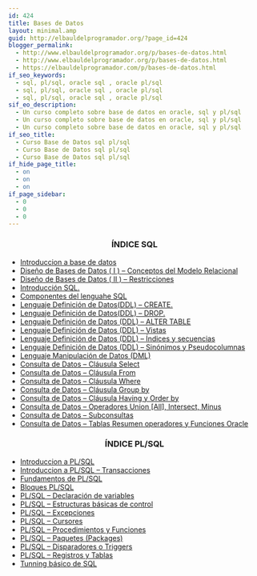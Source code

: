 ```yaml
---
id: 424
title: Bases de Datos
layout: minimal.amp
guid: http://elbauldelprogramador.org/?page_id=424
blogger_permalink:
  - http://www.elbauldelprogramador.org/p/bases-de-datos.html
  - http://www.elbauldelprogramador.org/p/bases-de-datos.html
  - https://elbauldelprogramador.com/p/bases-de-datos.html
if_seo_keywords:
  - sql, pl/sql, oracle sql , oracle pl/sql
  - sql, pl/sql, oracle sql , oracle pl/sql
  - sql, pl/sql, oracle sql , oracle pl/sql
sif_eo_description:
  - Un curso completo sobre base de datos en oracle, sql y pl/sql
  - Un curso completo sobre base de datos en oracle, sql y pl/sql
  - Un curso completo sobre base de datos en oracle, sql y pl/sql
if_seo_title:
  - Curso Base de Datos sql pl/sql
  - Curso Base de Datos sql pl/sql
  - Curso Base de Datos sql pl/sql
if_hide_page_title:
  - on
  - on
  - on
if_page_sidebar:
  - 0
  - 0
  - 0
---
```

<h3 style="text-align:center;">
  ÍNDICE SQL
</h3>

<div class="wi-list list-minus">
  <ul>
    <li>
      <a href="/introduccion-base-de-datos/">Introduccion a base de datos</a>
    </li>
    <li>
      <a href="/diseno-de-bases-de-datos-i-conceptos/" >Diseño de Bases de Datos ( I ) &#8211; Conceptos del Modelo Relacional</a>
    </li>
    <li>
      <a href="/diseno-de-bases-de-datos-ii/" > Diseño de Bases de Datos ( II ) &#8211; Restricciones</a>
    </li>
    <li>
      <a href="/introduccion-sql-sql-introduction/"> Introducción SQL.</a>
    </li>
    <li>
      <a href="/componentes-del-lenguaje-sql-sql/">Componentes del lenguahe SQL</a>
    </li>
    <li>
      <a href="/lenguaje-definicion-de-datosddl-create/">Lenguaje Definición de Datos(DDL) &#8211; CREATE.</a>
    </li>
    <li>
      <a href="/lenguaje-definicion-de-datosddl-drop/">Lenguaje Definición de Datos(DDL) &#8211; DROP.</a>
    </li>
    <li>
      <a href="/lenguaje-definicion-de-datos-ddl-alter/">Lenguaje Definición de Datos (DDL) &#8211; ALTER TABLE</a>
    </li>
    <li>
      <a href="/lenguaje-definicion-de-datos-ddl-vistas/">Lenguaje Definición de Datos (DDL) &#8211; Vistas</a>
    </li>
    <li>
      <a href="/lenguaje-definicion-de-datos-ddl/">Lenguaje Definición de Datos (DDL) &#8211; Índices y secuencias</a>
    </li>
    <li>
      <a href="/lenguaje-definicion-de-datos-ddl_27/">Lenguaje Definición de Datos (DDL) &#8211; Sinónimos y Pseudocolumnas</a>
    </li>
    <li>
      <a href="/lenguaje-manipulacion-de-datos-dml/">Lenguaje Manipulación de Datos (DML)</a>
    </li>
    <li>
      <a href="/consulta-de-datos-clausula-select/">Consulta de Datos &#8211; Cláusula Select</a>
    </li>
    <li>
      <a href="/consulta-de-datos-clausula-from/">Consulta de Datos &#8211; Cláusula From</a>
    </li>
    <li>
      <a href="/consulta-de-datos-clausula-where/">Consulta de Datos &#8211; Cláusula Where</a>
    </li>
    <li>
      <a href="/consulta-de-datos-clausula-group-by/">Consulta de Datos &#8211; Cláusula Group by</a>
    </li>
    <li>
      <a href="/consulta-de-datos-clausula-having-y/">Consulta de Datos &#8211; Cláusula Having y Order by</a>
    </li>
    <li>
      <a href="/consulta-de-datos-operadores-union-all/">Consulta de Datos &#8211; Operadores Union [All], Intersect, Minus</a>
    </li>
    <li>
      <a href="/consulta-de-datos-subconsultas/">Consulta de Datos &#8211; Subconsultas</a>
    </li>
    <li>
      <a href="/consulta-de-datos-tablas-resumen/">Consulta de Datos &#8211; Tablas Resumen operadores y Funciones Oracle</a>
    </li>
  </ul>
</div>

<h3 style="text-align:center;">
  ÍNDICE PL/SQL
</h3>

<div class="wi-list list-minus">
  <ul>
    <li>
      <a href="/introduccion-plsql/">Introduccion a PL/SQL</a>
    </li>
    <li>
      <a href="/introduccion-plsql-transacciones/">Introduccion a PL/SQL &#8211; Transacciones</a>
    </li>
    <li>
      <a href="/fundamentos-de-plsql/">Fundamentos de PL/SQL</a>
    </li>
    <li>
      <a href="/bloques-plsql/">Bloques PL/SQL</a>
    </li>
    <li>
      <a href="/plsql-declaracion-de-variables/">PL/SQL &#8211; Declaración de variables</a>
    </li>
    <li>
      <a href="/plsql-estructuras-basicas-de-control/">PL/SQL &#8211; Estructuras básicas de control</a>
    </li>
    <li>
      <a href="/plsql-excepciones/">PL/SQL &#8211; Excepciones</a>
    </li>
    <li>
      <a href="/plsql-cursores/">PL/SQL &#8211; Cursores</a>
    </li>
    <li>
      <a href="/plsql-procedimientos-y-funciones/">PL/SQL &#8211; Procedimientos y Funciones</a>
    </li>
    <li>
      <a href="/plsql-paquetes-packages/">PL/SQL &#8211; Paquetes (Packages)</a>
    </li>
    <li>
      <a href="/plsql-disparadores-o-triggers/">PL/SQL &#8211; Disparadores o Triggers</a>
    </li>
    <li>
      <a href="/plsql-registros-y-tablas/">PL/SQL &#8211; Registros y Tablas</a>
    </li>
    <li>
      <a href="/tunning-basico-de-sql/">Tunning básico de SQL</a>
    </li>
  </ul>
</div>
